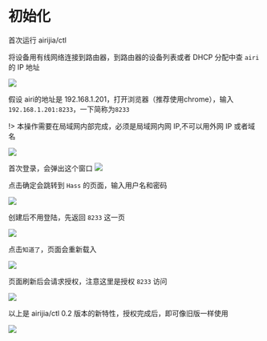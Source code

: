 
# 初始化


首次运行 airijia/ctl 


将设备用有线网络连接到路由器，到路由器的设备列表或者 DHCP 分配中查 `airi` 的 IP 地址


![](https://ws1.sinaimg.cn/large/007fN5Xegy1fxgsa3zuimj30xs0c2aaf.jpg)


假设 airi的地址是 192.168.1.201，打开浏览器（推荐使用chrome），输入`192.168.1.201:8233`，一下简称为`8233`

!> 本操作需要在局域网内部完成，必须是局域网内网 IP,不可以用外网 IP 或者域名


![](https://ws1.sinaimg.cn/large/007fN5Xegy1fx5d5aizjrj30g402n749.jpg)


首次登录，会弹出这个窗口
![](https://ws1.sinaimg.cn/large/007fN5Xegy1fx5d6ith6yj30vj0fvgmi.jpg)


点击确定会跳转到 `Hass` 的页面，输入用户名和密码

![](https://ws1.sinaimg.cn/large/007fN5Xegy1fx5d8wmhwuj30id0gvq3d.jpg)



创建后不用登陆，先返回 `8233` 这一页


![](https://ws1.sinaimg.cn/large/007fN5Xegy1fx5da6xswcj30xc0i1abf.jpg)



点击`知道了`，页面会重新载入


![](https://ws1.sinaimg.cn/large/007fN5Xegy1fx5db5a9dlj30y00f7wfl.jpg)


页面刷新后会请求授权，注意这里是授权 `8233` 访问


![](https://ws1.sinaimg.cn/large/007fN5Xegy1fx5dedi43oj30gr0e5jrv.jpg)


以上是 airijia/ctl 0.2 版本的新特性，授权完成后，即可像旧版一样使用

![](https://ws1.sinaimg.cn/large/007fN5Xegy1fx5df1qru7j31b60qhmzg.jpg)



